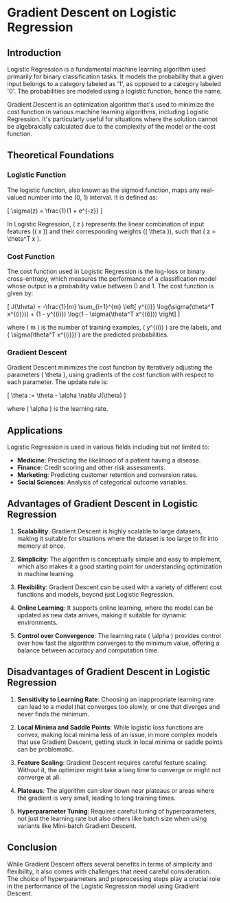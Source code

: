 # Gradient Descent on Logistic Regression

## Introduction

Logistic Regression is a fundamental machine learning algorithm used primarily for binary classification tasks. It models the probability that a given input belongs to a category labeled as '1', as opposed to a category labeled '0'. The probabilities are modeled using a logistic function, hence the name.

Gradient Descent is an optimization algorithm that's used to minimize the cost function in various machine learning algorithms, including Logistic Regression. It's particularly useful for situations where the solution cannot be algebraically calculated due to the complexity of the model or the cost function.

## Theoretical Foundations

### Logistic Function
The logistic function, also known as the sigmoid function, maps any real-valued number into the (0, 1) interval. It is defined as:

\[ \sigma(z) = \frac{1}{1 + e^{-z}} \]

In Logistic Regression, \( z \) represents the linear combination of input features (\( x \)) and their corresponding weights (\( \theta \)), such that \( z = \theta^T x \).

### Cost Function
The cost function used in Logistic Regression is the log-loss or binary cross-entropy, which measures the performance of a classification model whose output is a probability value between 0 and 1. The cost function is given by:

\[ J(\theta) = -\frac{1}{m} \sum_{i=1}^{m} \left[ y^{(i)} \log(\sigma(\theta^T x^{(i)})) + (1 - y^{(i)}) \log(1 - \sigma(\theta^T x^{(i)})) \right] \]

where \( m \) is the number of training examples, \( y^{(i)} \) are the labels, and \( \sigma(\theta^T x^{(i)}) \) are the predicted probabilities.

### Gradient Descent
Gradient Descent minimizes the cost function by iteratively adjusting the parameters \( \theta \), using gradients of the cost function with respect to each parameter. The update rule is:

\[ \theta := \theta - \alpha \nabla J(\theta) \]

where \( \alpha \) is the learning rate.

## Applications
Logistic Regression is used in various fields including but not limited to:

- **Medicine**: Predicting the likelihood of a patient having a disease.
- **Finance**: Credit scoring and other risk assessments.
- **Marketing**: Predicting customer retention and conversion rates.
- **Social Sciences**: Analysis of categorical outcome variables.

## Advantages of Gradient Descent in Logistic Regression

1. **Scalability**: Gradient Descent is highly scalable to large datasets, making it suitable for situations where the dataset is too large to fit into memory at once.

2. **Simplicity**: The algorithm is conceptually simple and easy to implement, which also makes it a good starting point for understanding optimization in machine learning.

3. **Flexibility**: Gradient Descent can be used with a variety of different cost functions and models, beyond just Logistic Regression.

4. **Online Learning**: It supports online learning, where the model can be updated as new data arrives, making it suitable for dynamic environments.

5. **Control over Convergence**: The learning rate \( \alpha \) provides control over how fast the algorithm converges to the minimum value, offering a balance between accuracy and computation time.

## Disadvantages of Gradient Descent in Logistic Regression

1. **Sensitivity to Learning Rate**: Choosing an inappropriate learning rate can lead to a model that converges too slowly, or one that diverges and never finds the minimum.

2. **Local Minima and Saddle Points**: While logistic loss functions are convex, making local minima less of an issue, in more complex models that use Gradient Descent, getting stuck in local minima or saddle points can be problematic.

3. **Feature Scaling**: Gradient Descent requires careful feature scaling. Without it, the optimizer might take a long time to converge or might not converge at all.

4. **Plateaus**: The algorithm can slow down near plateaus or areas where the gradient is very small, leading to long training times.

5. **Hyperparameter Tuning**: Requires careful tuning of hyperparameters, not just the learning rate but also others like batch size when using variants like Mini-batch Gradient Descent.

## Conclusion

While Gradient Descent offers several benefits in terms of simplicity and flexibility, it also comes with challenges that need careful consideration. The choice of hyperparameters and preprocessing steps play a crucial role in the performance of the Logistic Regression model using Gradient Descent.


